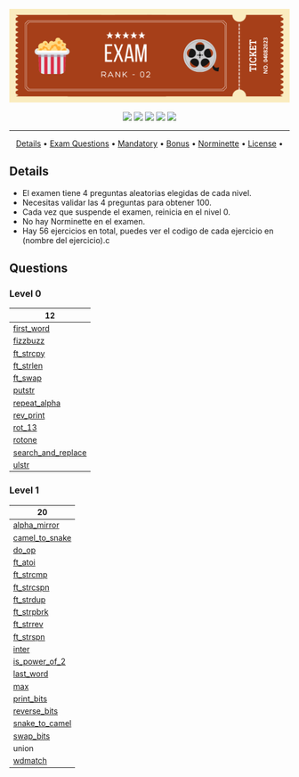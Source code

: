 ![exam_rank_02](./public/exam_rank_02_header.png)

<div align="center">
	<img src="https://img.shields.io/badge/status-finished-success?color=%23A63F19&style=flat" />
	<img src="https://img.shields.io/badge/score-100%20%2F%20100-success?color=%23A63F19&style=flat" />
	<img src="https://img.shields.io/badge/evaluated-04%20%2F%2008%20%2F%202023-success?color=%23A63F19&style=flat" />
	<img src="https://img.shields.io/badge/C-A63F19?style=flat&logo=c&logoColor=white" />
	<img src='https://img.shields.io/badge/Málaga-A63F19?style=flat&logo=42&logoColor=white'/>
</div>

---

<p align="center">
	<a href="#details">Details</a> •
	<a href="#questions">Exam Questions</a> •
	<a href="#mandatory">Mandatory</a> •
	<a href="#bonus">Bonus</a> •
	<a href="#norme">Norminette</a> •
	<a href="#license">License</a> •
</p>

## Details
- El examen tiene 4 preguntas aleatorias elegidas de cada nivel.
- Necesitas validar las 4 preguntas para obtener 100.
- Cada vez que suspende el examen, reinicia en el nivel 0.
- No hay Norminette en el examen.
- Hay 56 ejercicios en total, puedes ver el codigo de cada ejercicio en (nombre del ejercicio).c

## Questions
### Level 0
| 12 |
| -- |
| [first_word](level_0/first_word.c) |
| [fizzbuzz](level_0/fizzbuzz.c) |
| [ft_strcpy](level_0/ft_strcpy.c) |
| [ft_strlen](level_0/ft_strlen.c) |
| [ft_swap](level_0/ft_swap.c) |
| [putstr](level_0/putstr.c) |
| [repeat_alpha](level_0/repeat_alpha.c) |
| [rev_print](level_0/rev_print.c) |
| [rot_13](level_0/rot_13.c) |
| [rotone](level_0/rotone.c) |
| [search_and_replace](level_0/search_and_replace.c) |
| [ulstr](level_0/ulstr.c) |

### Level 1
| 20 |
| -- |
| [alpha_mirror](level_1/alpha_mirror.c) |
| [camel_to_snake](level_1/camel_to_snake.c) |
| [do_op](level_1/do_op.c) |
| [ft_atoi](level_1/ft_atoi.c) |
| [ft_strcmp](level_1/ft_strcmp.c) |
| [ft_strcspn](level_1/ft_strcspn.c) |
| [ft_strdup](level_1/ft_strdup.c) |
| [ft_strpbrk](level_1/ft_strpbrk.c) |
| [ft_strrev](level_1/ft_strrev.c) |
| [ft_strspn](level_1/ft_strspn.c) |
| [inter](level_1/inter.c) |
| [is_power_of_2](level_1/is_power_of_2.c) |
| [last_word](level_1/last_word.c) |
| [max](level_1/max.c) |
| [print_bits](level_1/print_bits.c) |
| [reverse_bits](level_1/reverse_bits.c) |
| [snake_to_camel](level_1/snake_to_camel.c) |
| [swap_bits](level_1/swap_bits.c) |
| union |
| [wdmatch](level_1/wdmatch.c) |
